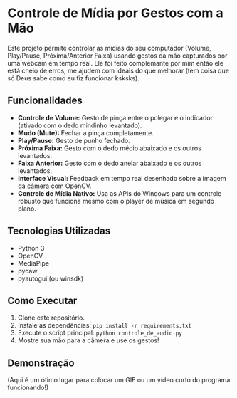 # Controle de Mídia por Gestos com a Mão

Este projeto permite controlar as mídias do seu computador (Volume, Play/Pause, Próxima/Anterior Faixa) usando gestos da mão capturados por uma webcam em tempo real.
Ele foi feito complemante por mim então ele está cheio de erros, me ajudem com ideais do que melhorar (tem coisa que só Deus sabe como eu fiz funcionar ksksks).

## Funcionalidades

- **Controle de Volume:** Gesto de pinça entre o polegar e o indicador (ativado com o dedo mindinho levantado).
- **Mudo (Mute):** Fechar a pinça completamente.
- **Play/Pause:** Gesto de punho fechado.
- **Próxima Faixa:** Gesto com o dedo médio abaixado e os outros levantados.
- **Faixa Anterior:** Gesto com o dedo anelar abaixado e os outros levantados.
- **Interface Visual:** Feedback em tempo real desenhado sobre a imagem da câmera com OpenCV.
- **Controle de Mídia Nativo:** Usa as APIs do Windows para um controle robusto que funciona mesmo com o player de música em segundo plano.

## Tecnologias Utilizadas

- Python 3
- OpenCV
- MediaPipe
- pycaw
- pyautogui (ou winsdk)

## Como Executar

1.  Clone este repositório.
2.  Instale as dependências: `pip install -r requirements.txt`
3.  Execute o script principal: `python controle_de_audio.py`
4.  Mostre sua mão para a câmera e use os gestos!

## Demonstração

(Aqui é um ótimo lugar para colocar um GIF ou um vídeo curto do programa funcionando!)
